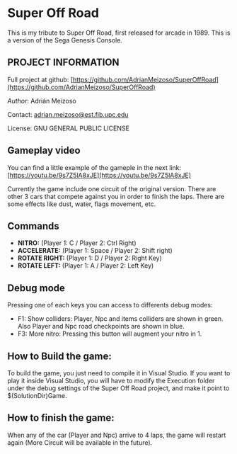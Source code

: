 # Super Off Road

This is my tribute to Super Off Road, first released for arcade in 1989. This is a version of the Sega Genesis Console.

## PROJECT INFORMATION

Full project at github: [https://github.com/AdrianMeizoso/SuperOffRoad](https://github.com/AdrianMeizoso/SuperOffRoad) 

*Author*: Adrián Meizoso

Contact: adrian.meizoso@est.fib.upc.edu

License: GNU GENERAL PUBLIC LICENSE

## Gameplay video
You can find a little example of the gameple in the next link: [https://youtu.be/9s7Z5lA8xJE](https://youtu.be/9s7Z5lA8xJE)

Currently the game include one circuit of the original version. There are other 3 cars that compete against you in order to finish the laps. There are some effects like dust, water, flags movement, etc.

## Commands

* **NITRO:** (Player 1: C / Player 2: Ctrl Right)
* **ACCELERATE:** (Player 1: Space / Player 2: Shift right)
* **ROTATE RIGHT:** (Player 1: D / Player 2: Right Key)
* **ROTATE LEFT:** (Player 1: A / Player 2: Left Key)

## Debug mode
Pressing one of each keys you can access to differents debug modes:

* F1: Show colliders: Player, Npc and items colliders are shown in green.
Also Player and Npc road checkpoints are shown in blue.
* F3: More nitro: Pressing this button will augment your nitro in 1.

## How to Build the game:
To build the game, you just need to compile it in Visual Studio. If you want to play it inside Visual Studio, you will have to modify the Execution folder under the debug settings of the Super Off Road project, and make it point to $(SolutionDir)Game.

## How to finish the game:
When any of the car (Player and Npc) arrive to 4 laps, the game will restart again (More Circuit will be available in the future).
